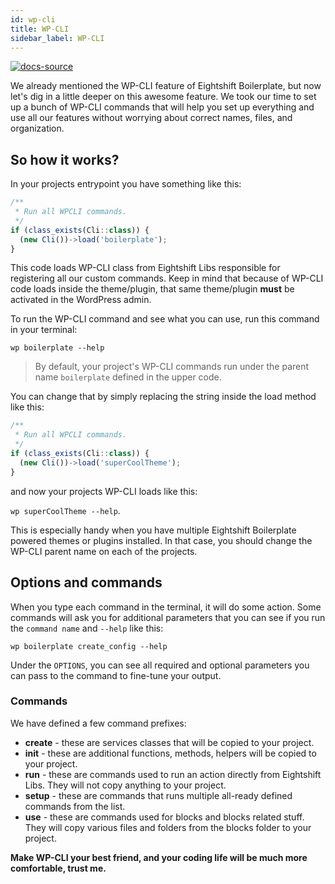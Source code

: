 ```yaml
---
id: wp-cli
title: WP-CLI
sidebar_label: WP-CLI
---
```


[![docs-source](https://img.shields.io/badge/source-eigthshift--libs-blue?style=for-the-badge&logo=php&labelColor=2a2a2a)](https://github.com/infinum/eightshift-libs)

We already mentioned the WP-CLI feature of Eightshift Boilerplate, but now let's dig in a little deeper on this awesome feature. We took our time to set up a bunch of WP-CLI commands that will help you set up everything and use all our features without worrying about correct names, files, and organization.

## So how it works?

In your projects entrypoint you have something like this:

```js
/**
 * Run all WPCLI commands.
 */
if (class_exists(Cli::class)) {
  (new Cli())->load('boilerplate');
}
```

This code loads WP-CLI class from Eightshift Libs responsible for registering all our custom commands. Keep in mind that because of WP-CLI code loads inside the theme/plugin, that same theme/plugin **must** be activated in the WordPress admin.

To run the WP-CLI command and see what you can use, run this command in your terminal:

`wp boilerplate --help`

> By default, your project's WP-CLI commands run under the parent name `boilerplate` defined in the upper code.

You can change that by simply replacing the string inside the load method like this:

```js
/**
 * Run all WPCLI commands.
 */
if (class_exists(Cli::class)) {
  (new Cli())->load('superCoolTheme');
}
```

and now your projects WP-CLI loads like this:

`wp superCoolTheme --help`.

This is especially handy when you have multiple Eightshift Boilerplate powered themes or plugins installed. In that case, you should change the WP-CLI parent name on each of the projects.

## Options and commands

When you type each command in the terminal, it will do some action. Some commands will ask you for additional parameters that you can see if you run the `command name` and `--help` like this:

`wp boilerplate create_config --help`

Under the `OPTIONS`, you can see all required and optional parameters you can pass to the command to fine-tune your output.

### Commands

We have defined a few command prefixes:

- **create** - these are services classes that will be copied to your project.
- **init** - these are additional functions, methods, helpers will be copied to your project.
- **run** - these are commands used to run an action directly from Eightshift Libs. They will not copy anything to your project.
- **setup** - these are commands that runs multiple all-ready defined commands from the list.
- **use** - these are commands used for blocks and blocks related stuff. They will copy various files and folders from the blocks folder to your project.

**Make WP-CLI your best friend, and your coding life will be much more comfortable, trust me.**
